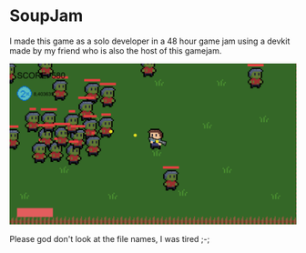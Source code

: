 # SoupJam
I made this game as a solo developer in a 48 hour game jam using a devkit made by my friend who is also the host of this gamejam.

![Gameplay image 1](ScreenShots/gameplay1.png?raw=true)

Please god don't look at the file names, I was tired ;-;
